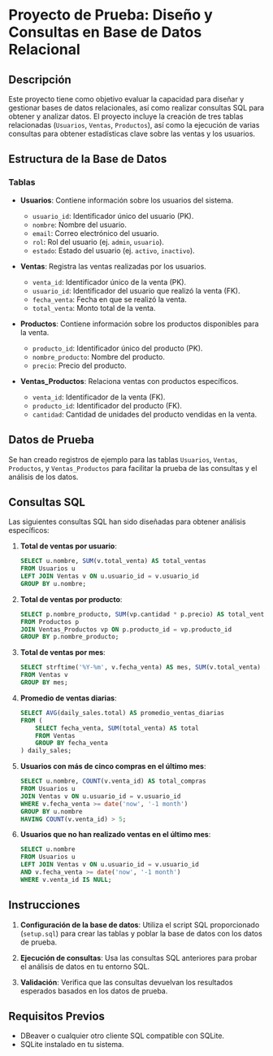 # Proyecto de Prueba: Diseño y Consultas en Base de Datos Relacional

## Descripción

Este proyecto tiene como objetivo evaluar la capacidad para diseñar y gestionar bases de datos relacionales, así como realizar consultas SQL para obtener y analizar datos. 
El proyecto incluye la creación de tres tablas relacionadas (`Usuarios`, `Ventas`, `Productos`), así como la ejecución de varias consultas para obtener estadísticas clave sobre las ventas y los usuarios.

## Estructura de la Base de Datos

### Tablas

- **Usuarios**: Contiene información sobre los usuarios del sistema.
  - `usuario_id`: Identificador único del usuario (PK).
  - `nombre`: Nombre del usuario.
  - `email`: Correo electrónico del usuario.
  - `rol`: Rol del usuario (ej. `admin`, `usuario`).
  - `estado`: Estado del usuario (ej. `activo`, `inactivo`).

- **Ventas**: Registra las ventas realizadas por los usuarios.
  - `venta_id`: Identificador único de la venta (PK).
  - `usuario_id`: Identificador del usuario que realizó la venta (FK).
  - `fecha_venta`: Fecha en que se realizó la venta.
  - `total_venta`: Monto total de la venta.

- **Productos**: Contiene información sobre los productos disponibles para la venta.
  - `producto_id`: Identificador único del producto (PK).
  - `nombre_producto`: Nombre del producto.
  - `precio`: Precio del producto.

- **Ventas_Productos**: Relaciona ventas con productos específicos.
  - `venta_id`: Identificador de la venta (FK).
  - `producto_id`: Identificador del producto (FK).
  - `cantidad`: Cantidad de unidades del producto vendidas en la venta.

## Datos de Prueba

Se han creado registros de ejemplo para las tablas `Usuarios`, `Ventas`, `Productos`, y `Ventas_Productos` para facilitar la prueba de las consultas y el análisis de los datos.

## Consultas SQL

Las siguientes consultas SQL han sido diseñadas para obtener análisis específicos:

1. **Total de ventas por usuario**:
    ```sql
    SELECT u.nombre, SUM(v.total_venta) AS total_ventas
    FROM Usuarios u
    LEFT JOIN Ventas v ON u.usuario_id = v.usuario_id
    GROUP BY u.nombre;
    ```

2. **Total de ventas por producto**:
    ```sql
    SELECT p.nombre_producto, SUM(vp.cantidad * p.precio) AS total_ventas
    FROM Productos p
    JOIN Ventas_Productos vp ON p.producto_id = vp.producto_id
    GROUP BY p.nombre_producto;
    ```

3. **Total de ventas por mes**:
    ```sql
    SELECT strftime('%Y-%m', v.fecha_venta) AS mes, SUM(v.total_venta) AS total_ventas
    FROM Ventas v
    GROUP BY mes;
    ```

4. **Promedio de ventas diarias**:
    ```sql
    SELECT AVG(daily_sales.total) AS promedio_ventas_diarias
    FROM (
        SELECT fecha_venta, SUM(total_venta) AS total
        FROM Ventas
        GROUP BY fecha_venta
    ) daily_sales;
    ```

5. **Usuarios con más de cinco compras en el último mes**:
    ```sql
    SELECT u.nombre, COUNT(v.venta_id) AS total_compras
    FROM Usuarios u
    JOIN Ventas v ON u.usuario_id = v.usuario_id
    WHERE v.fecha_venta >= date('now', '-1 month')
    GROUP BY u.nombre
    HAVING COUNT(v.venta_id) > 5;
    ```

6. **Usuarios que no han realizado ventas en el último mes**:
    ```sql
    SELECT u.nombre
    FROM Usuarios u
    LEFT JOIN Ventas v ON u.usuario_id = v.usuario_id 
    AND v.fecha_venta >= date('now', '-1 month')
    WHERE v.venta_id IS NULL;
    ```

## Instrucciones

1. **Configuración de la base de datos**: Utiliza el script SQL proporcionado (`setup.sql`) para crear las tablas y poblar la base de datos con los datos de prueba.

2. **Ejecución de consultas**: Usa las consultas SQL anteriores para probar el análisis de datos en tu entorno SQL.

3. **Validación**: Verifica que las consultas devuelvan los resultados esperados basados en los datos de prueba.

## Requisitos Previos

- DBeaver o cualquier otro cliente SQL compatible con SQLite.
- SQLite instalado en tu sistema.


